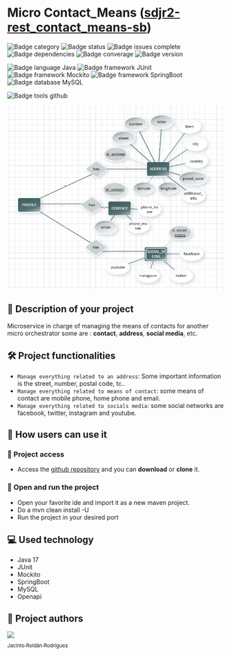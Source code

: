 # Micro Contact_Means ([sdjr2-rest_contact_means-sb](https://github.com/JacintoRR396/sdjr2-rest_contact_means-sb))
![Badge category](https://img.shields.io/badge/Category-Micro-violet)
![Badge status](https://img.shields.io/badge/STATUS-EN%20DESAROLLO-9cf)
![Badge issues complete](https://img.shields.io/badge/ISSUES_DONE-4-green)
![Badge dependencies](https://img.shields.io/badge/Dependencies-6-orange)
![Badge converage](https://img.shields.io/badge/Coverage-90%25-green)
![Badge version](https://img.shields.io/badge/Version-0.0.1-informational)

![Badge language Java](https://img.shields.io/badge/Language-Java_17-blue)
![Badge framework JUnit](https://img.shields.io/badge/Framework-Junit-blue)
![Badge framework Mockito](https://img.shields.io/badge/Framework-Mockito-blue)
![Badge framework SpringBoot](https://img.shields.io/badge/Framework-Spring_Boot_3.1.0-blue)
![Badge database MySQL](https://img.shields.io/badge/Database-MySQL-blue)

![Badge tools github](https://img.shields.io/badge/Tool-Github-inactive)

![Uml about contact means](readme_cover.png)

## 📖 Description of your project
Microservice in charge of managing the means of contacts for another micro orchestrator some are :
**contact**, **address**, **social media**, etc.

## 🛠️ Project functionalities
- `Manage everything related to an address`: Some important information is the street, number, postal code, tc..
- `Manage everything related to means of contact`: some means of contact are mobile phone, home phone and email.
- `Manage everything related to socials media`: some social networks are facebook, twitter, instagram and youtube.

## 🔧 How users can use it
### 📁 Project access

- Access the [github repository](https://github.com/JacintoRR396/sdjr2-rest_contact_means-sb) and you can **download** or **clone** it.

### 🚩 Open and run the project

- Open your favorite ide and import it as a new maven project.
- Do a mvn clean install -U
- Run the project in your desired port

## 💻 Used technology
* Java 17
* JUnit
* Mockito
* SpringBoot
* MySQL
* Openapi

## 👥 Project authors
[<img src="https://media.licdn.com/dms/image/C4E03AQHMBPf1Yboccg/profile-displayphoto-shrink_400_400/0/1618752909917?e=1690416000&v=beta&t=ExkLgyyO4_Bn5JSEE_RqBbqkbettGKYdiIaECLTkWps" width=115><br><sub>Jacinto Roldán Rodríguez</sub>](https://github.com/JacintoRR396)



